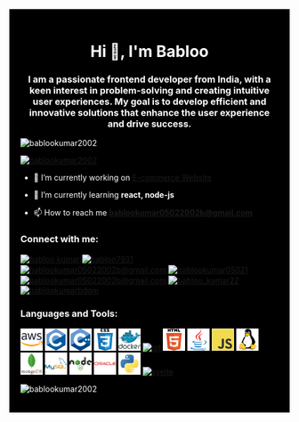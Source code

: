 <div style="background-color: black; color: white; padding: 20px;">
  <h1 align="center">Hi 👋, I'm Babloo</h1>
  <h3 align="center">I am a passionate frontend developer from India, with a keen interest in problem-solving and creating intuitive user experiences. My goal is to develop efficient and innovative solutions that enhance the user experience and drive success.</h3>

  <p align="left"> 
    <img src="https://komarev.com/ghpvc/?username=bablookumar2002&label=Profile%20views&color=0e75b6&style=flat" alt="bablookumar2002" /> 
  </p>

  <p align="left"> 
    <a href="https://github.com/ryo-ma/github-profile-trophy">
      <img src="https://github-profile-trophy.vercel.app/?username=bablookumar2002" alt="bablookumar2002" />
    </a> 
  </p>

  - 🔭 I’m currently working on [E-commerce Website](https://bablookumar2002.github.io/Projectlist/)

  - 🌱 I’m currently learning **react, node-js**

  - 📫 How to reach me **bablookumar05022002b@gmail.com**

  <h3 align="left">Connect with me:</h3>
  <p align="left">
    <a href="https://linkedin.com/in/babloo kumar" target="blank">
      <img align="center" src="https://raw.githubusercontent.com/rahuldkjain/github-profile-readme-generator/master/src/images/icons/Social/linked-in-alt.svg" alt="babloo kumar" height="30" width="40" />
    </a>
    <a href="https://instagram.com/babloo7931" target="blank">
      <img align="center" src="https://raw.githubusercontent.com/rahuldkjain/github-profile-readme-generator/master/src/images/icons/Social/instagram.svg" alt="babloo7931" height="30" width="40" />
    </a>
    <a href="https://www.codechef.com/users/bablookumar05022002b@gmail.com" target="blank">
      <img align="center" src="https://cdn.jsdelivr.net/npm/simple-icons@3.1.0/icons/codechef.svg" alt="bablookumar05022002b@gmail.com" height="30" width="40" />
    </a>
    <a href="https://www.hackerrank.com/bablookumar05021" target="blank">
      <img align="center" src="https://raw.githubusercontent.com/rahuldkjain/github-profile-readme-generator/master/src/images/icons/Social/hackerrank.svg" alt="bablookumar05021" height="30" width="40" />
    </a>
    <a href="https://codeforces.com/profile/bablookumar05022002b@gmail.com" target="blank">
      <img align="center" src="https://raw.githubusercontent.com/rahuldkjain/github-profile-readme-generator/master/src/images/icons/Social/codeforces.svg" alt="bablookumar05022002b@gmail.com" height="30" width="40" />
    </a>
    <a href="https://www.leetcode.com/babloo_kumar22" target="blank">
      <img align="center" src="https://raw.githubusercontent.com/rahuldkjain/github-profile-readme-generator/master/src/images/icons/Social/leet-code.svg" alt="babloo_kumar22" height="30" width="40" />
    </a>
    <a href="https://auth.geeksforgeeks.org/user/bablookumarbdqm" target="blank">
      <img align="center" src="https://raw.githubusercontent.com/rahuldkjain/github-profile-readme-generator/master/src/images/icons/Social/geeks-for-geeks.svg" alt="bablookumarbdqm" height="30" width="40" />
    </a>
  </p>

  <h3 align="left">Languages and Tools:</h3>
  <p align="left"> 
    <a href="https://aws.amazon.com" target="_blank" rel="noreferrer"> 
      <img src="https://raw.githubusercontent.com/devicons/devicon/master/icons/amazonwebservices/amazonwebservices-original-wordmark.svg" alt="aws" width="40" height="40"/> 
    </a> 
    <a href="https://www.cprogramming.com/" target="_blank" rel="noreferrer"> 
      <img src="https://raw.githubusercontent.com/devicons/devicon/master/icons/c/c-original.svg" alt="c" width="40" height="40"/> 
    </a> 
    <a href="https://www.w3schools.com/cpp/" target="_blank" rel="noreferrer"> 
      <img src="https://raw.githubusercontent.com/devicons/devicon/master/icons/cplusplus/cplusplus-original.svg" alt="cplusplus" width="40" height="40"/> 
    </a> 
    <a href="https://www.w3schools.com/css/" target="_blank" rel="noreferrer"> 
      <img src="https://raw.githubusercontent.com/devicons/devicon/master/icons/css3/css3-original-wordmark.svg" alt="css3" width="40" height="40"/> 
    </a> 
    <a href="https://www.docker.com/" target="_blank" rel="noreferrer"> 
      <img src="https://raw.githubusercontent.com/devicons/devicon/master/icons/docker/docker-original-wordmark.svg" alt="docker" width="40" height="40"/> 
    </a> 
    <a href="https://git-scm.com/" target="_blank" rel="noreferrer"> 
      <img src="https://www.vectorlogo.zone/logos/git-scm/git-scm-icon.svg" alt="git" width="40" height="40"/> 
    </a> 
    <a href="https://www.w3.org/html/" target="_blank" rel="noreferrer"> 
      <img src="https://raw.githubusercontent.com/devicons/devicon/master/icons/html5/html5-original-wordmark.svg" alt="html5" width="40" height="40"/> 
    </a> 
    <a href="https://www.java.com" target="_blank" rel="noreferrer"> 
      <img src="https://raw.githubusercontent.com/devicons/devicon/master/icons/java/java-original.svg" alt="java" width="40" height="40"/> 
    </a> 
    <a href="https://developer.mozilla.org/en-US/docs/Web/JavaScript" target="_blank" rel="noreferrer"> 
      <img src="https://raw.githubusercontent.com/devicons/devicon/master/icons/javascript/javascript-original.svg" alt="javascript" width="40" height="40"/> 
    </a> 
    <a href="https://www.linux.org/" target="_blank" rel="noreferrer"> 
      <img src="https://raw.githubusercontent.com/devicons/devicon/master/icons/linux/linux-original.svg" alt="linux" width="40" height="40"/> 
    </a> 
    <a href="https://www.mongodb.com/" target="_blank" rel="noreferrer"> 
      <img src="https://raw.githubusercontent.com/devicons/devicon/master/icons/mongodb/mongodb-original-wordmark.svg" alt="mongodb" width="40" height="40"/> 
    </a> 
    <a href="https://www.mysql.com/" target="_blank" rel="noreferrer"> 
      <img src="https://raw.githubusercontent.com/devicons/devicon/master/icons/mysql/mysql-original-wordmark.svg" alt="mysql" width="40" height="40"/> 
    </a> 
    <a href="https://nodejs.org" target="_blank" rel="noreferrer"> 
      <img src="https://raw.githubusercontent.com/devicons/devicon/master/icons/nodejs/nodejs-original-wordmark.svg" alt="nodejs" width="40" height="40"/> 
    </a> 
    <a href="https://www.oracle.com/" target="_blank" rel="noreferrer"> 
      <img src="https://raw.githubusercontent.com/devicons/devicon/master/icons/oracle/oracle-original.svg" alt="oracle" width="40" height="40"/> 
    </a> 
    <a href="https://www.python.org" target="_blank" rel="noreferrer"> 
      <img src="https://raw.githubusercontent.com/devicons/devicon/master/icons/python/python-original.svg" alt="python" width="40" height="40"/> 
    </a> 
    <a href="https://svelte.dev" target="_blank" rel="noreferrer"> 
      <img src="https://upload.wikimedia.org/wikipedia/commons/1/1b/Svelte_Logo.svg" alt="svelte" width="40" height="40"/> 
    </a> 
  </p>

  <p>
    <img align="left" src="https://github-readme-stats.vercel.app/api/top-langs?username=bablookumar2002&show_icons=true&locale=en&layout=compact" alt="bablookumar2002" />
  </p>

  <p>&nbsp;<img align="center" src="https://github-readme-stats.vercel
